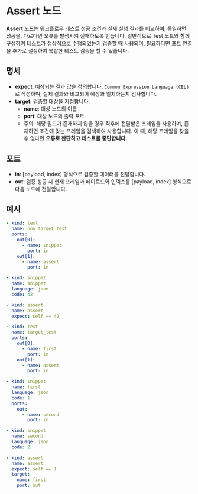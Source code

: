 # Assert 노드

**Assert 노드**는 워크플로우 테스트 성공 조건과 실제 실행 결과를 비교하여, 동일하면 성공을, 다르다면 오류를 발생시켜 실패하도록 만듭니다. 일반적으로 Test 노드와 함께 구성하여 테스트가 정상적으로
수행되었는지 검증할 때 사용되며, 필요하다면 포트 연결을 추가로 설정하여 복잡한 테스트 검증을 할 수 있습니다.

## 명세

- **expect**: 예상되는 결과 값을 정의합니다. `Common Expression Language (CEL)`로 작성하며, 실제 결과와 비교되어 예상과 일치하는지 검사합니다.
- **target**: 검증할 대상을 지정합니다.
    - **name**: 대상 노드의 이름
    - **port**: 대상 노드의 출력 포트
    - 주의: 해당 필드가 존재하지 않을 경우 직후에 전달받은 프레임을 사용하며, 존재하면 조건에 맞는 프레임을 검색하여 사용합니다. 이 때, 해당 프레임을 찾을 수 없다면 **오류로 판단하고 테스트를
      중단합니다.**

## 포트

- **in**: [payload, index] 형식으로 검증할 데이터를 전달합니다.
- **out**: 검증 성공 시 현재 프레임과 페이로드와 인덱스를 [payload, index] 형식으로 다음 노드에 전달합니다.

## 예시

```yaml
- kind: test
  name: non_target_test
  ports:
    out[0]:
      - name: snippet
        port: in
    out[1]:
      - name: assert
        port: in

- kind: snippet
  name: snippet
  language: json
  code: 42

- kind: assert
  name: assert
  expect: self == 42
```

```yaml
- kind: test
  name: target_test
  ports:
    out[0]:
      - name: first
        port: in
    out[1]:
      - name: assert
        port: in

- kind: snippet
  name: first
  language: json
  code: 1
  ports:
    out:
      - name: second
        port: in

- kind: snippet
  name: second
  language: json
  code: 2

- kind: assert
  name: assert
  expect: self == 1
  target:
    name: first
    port: out
```
